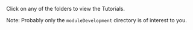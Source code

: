 Click on any of the folders to view the Tutorials.

Note: Probably only the `moduleDevelopment` directory is of interest to you.
